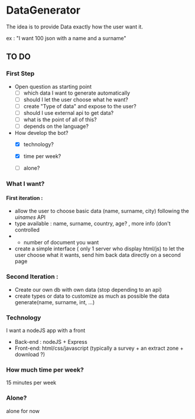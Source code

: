 # DataGenerator
The idea is to provide Data exactly how the user want it.

ex : "I want 100 json with a name and a surname"
## TO DO

### First Step
- Open question as starting point
  * [ ] which data I want to generate automatically
  * [ ] should I let the user choose what he want?
  * [ ] create "Type of data" and expose to the user?
  * [ ] should I use external api to get data?
  * [ ] what is the point of all of this?
  * [ ] depends on the language?

- How develop the bot?
  * [x] technology?
  * [x] time per week?
  * [ ] alone?


### What I want?
#### First iteration :
- allow the user to choose basic data (name, surname, city) following the *uinames* API 
- type available : name, surname, country, age? , more info (don't controlled
- + number of document you want
- create a simple interface ( only 1 server who display html/js) to let the user choose what it wants, send him back data directly on a second page

### Second Iteration :
* Create our own db with own data (stop depending to an api)
* create types or data to customize as much as possible the data generate(name, surname, int, ...)

### Technology
I want a nodeJS app with a front
* Back-end : nodeJS + Express
* Front-end: html/css/javascript (typically a survey + an extract zone + download ?)

### How much time per week?
15 minutes per week

### Alone? 
alone for now
